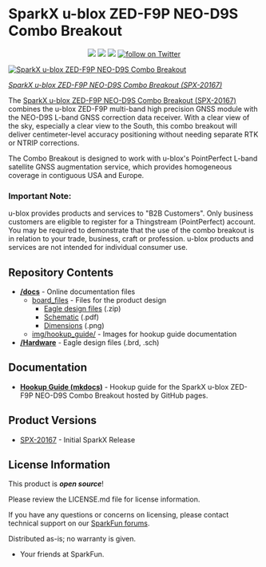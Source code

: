 # SparkX u-blox ZED-F9P NEO-D9S Combo Breakout

<p align="center">
  <a href="https://github.com/sparkfunX/u-blox_ZED-F9P_NEO-D9S_Combo_Breakout/issues" alt="Issues">
    <img src="https://img.shields.io/github/issues/sparkfunX/u-blox_ZED-F9P_NEO-D9S_Combo_Breakout.svg" /></a>
  <a href="https://github.com/sparkfunX/u-blox_ZED-F9P_NEO-D9S_Combo_Breakout/actions" alt="Actions">
    <img src="https://github.com/sparkfunX/u-blox_ZED-F9P_NEO-D9S_Combo_Breakout/actions/workflows/mkdocs.yml/badge.svg" /></a>
  <a href="https://github.com/sparkfunX/u-blox_ZED-F9P_NEO-D9S_Combo_Breakout/blob/main/LICENSE.md" alt="License">
    <img src="https://img.shields.io/badge/license-CC%20BY--SA%204.0-EF9421.svg" /></a>
  <a href="https://twitter.com/intent/follow?screen_name=sparkfun">
    <img src="https://img.shields.io/twitter/follow/sparkfun.svg?style=social&logo=twitter" alt="follow on Twitter"></a>
</p>

[![SparkX u-blox ZED-F9P NEO-D9S Combo Breakout](https://cdn.sparkfun.com//assets/parts/1/9/9/6/7/ZED-F9P_NEO-D9S_Combo_Board-_01.jpg)](https://www.sparkfun.com/products/20167)

*[SparkX u-blox ZED-F9P NEO-D9S Combo Breakout (SPX-20167)](https://www.sparkfun.com/products/20167)*

The [SparkX u-blox ZED-F9P NEO-D9S Combo Breakout (SPX-20167)](https://www.sparkfun.com/products/20167) combines the u-blox ZED-F9P multi-band high precision GNSS module
with the NEO-D9S L-band GNSS correction data receiver. With a clear view of the sky, especially a clear view to the South, this combo breakout will deliver centimeter-level
accuracy positioning without needing separate RTK or NTRIP corrections.

The Combo Breakout is designed to work with u-blox's PointPerfect L-band satellite GNSS augmentation service, which provides homogeneous coverage in contiguous USA and Europe.

### Important Note:

u-blox provides products and services to "B2B Customers". Only business customers are eligible to register for a Thingstream (PointPerfect) account. You may be required to demonstrate that the use of the combo breakout is in relation to your trade, business, craft or profession. u-blox products and services are not intended for individual consumer use.

## Repository Contents

* **[/docs](/docs/)** - Online documentation files
    * [board_files](/docs/board_files/) - Files for the product design
        * [Eagle design files](/docs/board_files/ZED-F9P_NEO-D9S_Combo_x02.zip) (.zip)
        * [Schematic](/docs/board_files/Schematic.pdf) (.pdf)
        * [Dimensions](/docs/board_files/Dimensions.png) (.png)
    * [img/hookup_guide/](/docs/img/hookup_guide/) - Images for hookup guide documentation
* **[/Hardware](/Hardware/)** - Eagle design files (.brd, .sch)

## Documentation

* **[Hookup Guide (mkdocs)](https://sparkfunx.github.io/u-blox_ZED-F9P_NEO-D9S_Combo_Breakout)** - Hookup guide for the SparkX u-blox ZED-F9P NEO-D9S Combo Breakout hosted by GitHub pages.

## Product Versions

* [SPX-20167](https://www.sparkfun.com/products/20167) - Initial SparkX Release

## License Information

This product is _**open source**_! 

Please review the LICENSE.md file for license information. 

If you have any questions or concerns on licensing, please contact technical support on our [SparkFun forums](https://forum.sparkfun.com/viewforum.php?f=152).

Distributed as-is; no warranty is given.

- Your friends at SparkFun.
